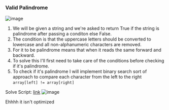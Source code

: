 <h3> Valid Palindrome </h3>

![image](https://github.com/h4ckyou/h4ckyou.github.io/assets/127159644/14b415f8-86ee-4630-84e1-8807b46d7a45)

1. We will be given a string and we're asked to return True if the string is palindrome after passing a conditon else False.
2. The condition is that the uppercase letters should be converted to lowercase and all non-alphanumeric characters are removed. 
3. For it to be palindrome means that when it reads the same forward and backward.
4. To solve this I'll first need to take care of the conditions before checking if it's palindrome.
5. To check if it's palindrome I will implement binary search sort of approach to compare each character from the left to the right `array[left] != array[right]` 

Solve Script: [link](https://github.com/h4ckyou/h4ckyou.github.io/blob/main/posts/programming/Leetcode/Valid%20Palindrome/solve.py)
![image](https://github.com/h4ckyou/h4ckyou.github.io/assets/127159644/5bf61bb6-176a-4b63-aca7-93db35d16032)

Ehhhh it isn't optimized
